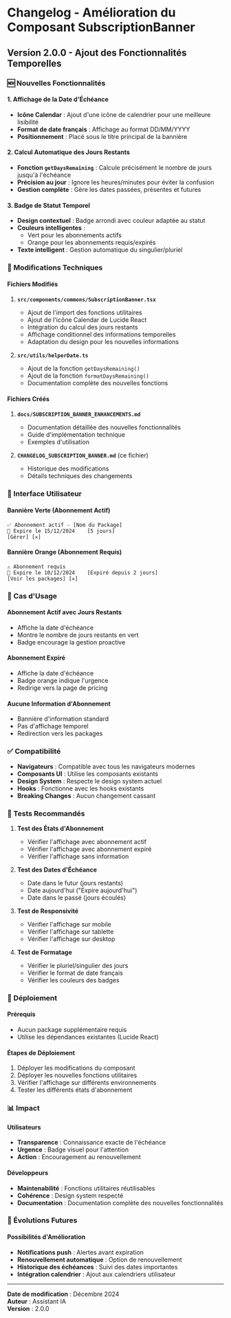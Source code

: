 # Changelog - Amélioration du Composant SubscriptionBanner

## Version 2.0.0 - Ajout des Fonctionnalités Temporelles

### 🆕 Nouvelles Fonctionnalités

#### 1. Affichage de la Date d'Échéance

- **Icône Calendar** : Ajout d'une icône de calendrier pour une meilleure lisibilité
- **Format de date français** : Affichage au format DD/MM/YYYY
- **Positionnement** : Placé sous le titre principal de la bannière

#### 2. Calcul Automatique des Jours Restants

- **Fonction `getDaysRemaining`** : Calcule précisément le nombre de jours jusqu'à l'échéance
- **Précision au jour** : Ignore les heures/minutes pour éviter la confusion
- **Gestion complète** : Gère les dates passées, présentes et futures

#### 3. Badge de Statut Temporel

- **Design contextuel** : Badge arrondi avec couleur adaptée au statut
- **Couleurs intelligentes** :
  - Vert pour les abonnements actifs
  - Orange pour les abonnements requis/expirés
- **Texte intelligent** : Gestion automatique du singulier/pluriel

### 🔧 Modifications Techniques

#### Fichiers Modifiés

1. **`src/components/commons/SubscriptionBanner.tsx`**

   - Ajout de l'import des fonctions utilitaires
   - Ajout de l'icône Calendar de Lucide React
   - Intégration du calcul des jours restants
   - Affichage conditionnel des informations temporelles
   - Adaptation du design pour les nouvelles informations

2. **`src/utils/helperDate.ts`**
   - Ajout de la fonction `getDaysRemaining()`
   - Ajout de la fonction `formatDaysRemaining()`
   - Documentation complète des nouvelles fonctions

#### Fichiers Créés

1. **`docs/SUBSCRIPTION_BANNER_ENHANCEMENTS.md`**

   - Documentation détaillée des nouvelles fonctionnalités
   - Guide d'implémentation technique
   - Exemples d'utilisation

2. **`CHANGELOG_SUBSCRIPTION_BANNER.md`** (ce fichier)
   - Historique des modifications
   - Détails techniques des changements

### 📱 Interface Utilisateur

#### Bannière Verte (Abonnement Actif)

```
✅ Abonnement actif - [Nom du Package]
📅 Expire le 15/12/2024    [5 jours]
[Gérer] [✕]
```

#### Bannière Orange (Abonnement Requis)

```
⚠️ Abonnement requis
📅 Expire le 10/12/2024    [Expiré depuis 2 jours]
[Voir les packages] [✕]
```

### 🎯 Cas d'Usage

#### Abonnement Actif avec Jours Restants

- Affiche la date d'échéance
- Montre le nombre de jours restants en vert
- Badge encourage la gestion proactive

#### Abonnement Expiré

- Affiche la date d'échéance
- Badge orange indique l'urgence
- Redirige vers la page de pricing

#### Aucune Information d'Abonnement

- Bannière d'information standard
- Pas d'affichage temporel
- Redirection vers les packages

### ✅ Compatibilité

- **Navigateurs** : Compatible avec tous les navigateurs modernes
- **Composants UI** : Utilise les composants existants
- **Design System** : Respecte le design system actuel
- **Hooks** : Fonctionne avec les hooks existants
- **Breaking Changes** : Aucun changement cassant

### 🧪 Tests Recommandés

1. **Test des États d'Abonnement**

   - Vérifier l'affichage avec abonnement actif
   - Vérifier l'affichage avec abonnement expiré
   - Vérifier l'affichage sans information

2. **Test des Dates d'Échéance**

   - Date dans le futur (jours restants)
   - Date aujourd'hui ("Expire aujourd'hui")
   - Date dans le passé (jours écoulés)

3. **Test de Responsivité**

   - Vérifier l'affichage sur mobile
   - Vérifier l'affichage sur tablette
   - Vérifier l'affichage sur desktop

4. **Test de Formatage**
   - Vérifier le pluriel/singulier des jours
   - Vérifier le format de date français
   - Vérifier les couleurs des badges

### 🚀 Déploiement

#### Prérequis

- Aucun package supplémentaire requis
- Utilise les dépendances existantes (Lucide React)

#### Étapes de Déploiement

1. Déployer les modifications du composant
2. Déployer les nouvelles fonctions utilitaires
3. Vérifier l'affichage sur différents environnements
4. Tester les différents états d'abonnement

### 📊 Impact

#### Utilisateurs

- **Transparence** : Connaissance exacte de l'échéance
- **Urgence** : Badge visuel pour l'attention
- **Action** : Encouragement au renouvellement

#### Développeurs

- **Maintenabilité** : Fonctions utilitaires réutilisables
- **Cohérence** : Design system respecté
- **Documentation** : Documentation complète des nouvelles fonctionnalités

### 🔮 Évolutions Futures

#### Possibilités d'Amélioration

- **Notifications push** : Alertes avant expiration
- **Renouvellement automatique** : Option de renouvellement
- **Historique des échéances** : Suivi des dates importantes
- **Intégration calendrier** : Ajout aux calendriers utilisateur

---

**Date de modification** : Décembre 2024  
**Auteur** : Assistant IA  
**Version** : 2.0.0
